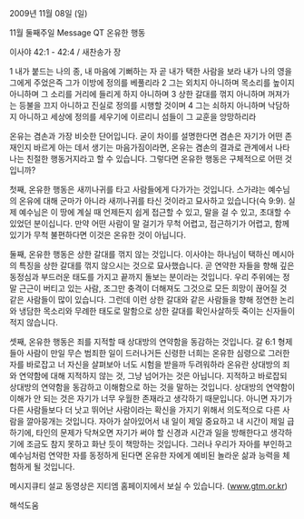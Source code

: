 2009년 11월 08일 (일)

11월 둘째주일 Message QT 온유한 행동



이사야 42:1 - 42:4 / 새찬송가  장


1 내가 붙드는 나의 종, 내 마음에 기뻐하는 자 곧 내가 택한 사람을 보라 내가 나의 영을 그에게 주었은즉 그가 이방에 정의를 베풀리라 2 그는 외치지 아니하며 목소리를 높이지 아니하며 그 소리를 거리에 들리게 하지 아니하며 3 상한 갈대를 꺾지 아니하며 꺼져가는 등불을 끄지 아니하고 진실로 정의를 시행할 것이며 4 그는 쇠하지 아니하며 낙담하지 아니하고 세상에 정의를 세우기에 이르리니 섬들이 그 교훈을 앙망하리라  

온유는 겸손과 가장 비슷한 단어입니다. 굳이 차이를 설명한다면 겸손은 자기가 어떤 존재인지 바르게 아는 데서 생기는 마음가짐이라면, 온유는 겸손의 결과로 관계에서 나타나는 친절한 행동거지라고 할 수 있습니다. 그렇다면 온유한 행동은 구체적으로 어떤 것입니까? 

첫째, 온유한 행동은 새끼나귀를 타고 사람들에게 다가가는 것입니다. 
스가랴는 예수님의 온유에 대해 군마가 아니라 새끼나귀를 타신 것이라고 묘사하고 있습니다(슥 9:9). 실제 예수님은 이 땅에 계실 때 언제든지 쉽게 접근할 수 있고, 말을 걸 수 있고, 초대할 수 있었던 분이십니다. 만약 어떤 사람이 말 걸기가 무척 어렵고, 접근하기가 어렵고, 함께 있기가 무척 불편하다면 이것은 온유한 것이 아닙니다. 

둘째, 온유한 행동은 상한 갈대를 꺾지 않는 것입니다. 
이사야는 하나님이 택하신 메시아의 특징을 상한 갈대를 꺾지 않으시는 것으로 묘사했습니다. 곧 연약한 자들을 향해 깊은 동정심과 부드러운 태도를 가지고 끝까지 돌보는 분이라는 것입니다. 우리 주위에는 정말 근근이 버티고 있는 사람, 조그만 충격이 더해져도 그것으로 모든 희망이 끊어질 것 같은 사람들이 많이 있습니다. 그런데 이런 상한 갈대와 같은 사람들을 향해 정연한 논리와 냉담한 목소리와 무례한 태도로 말함으로 상한 갈대를 확인사살하듯 죽이는 신자들이 적지 않습니다.

셋째, 온유한 행동은 죄를 지적할 때 상대방의 연약함을 동감하는 것입니다. 
갈 6:1  형제들아 사람이 만일 무슨 범죄한 일이 드러나거든 신령한 너희는 온유한 심령으로 그러한 자를 바로잡고 너 자신을 살펴보아 너도 시험을 받을까 두려워하라
온유란 상대방의 죄와 연약함에 대해 지적하지 않는 것, 그냥 넘어가는 것은 아닙니다. 지적하고 바로잡되 상대방의 연약함을 동감하고 이해함으로 하는 것을 말하는 것입니다. 상대방의 연약함이 이해가 안 되는 것은 자기가 너무 우월한 존재라고 생각하기 때문입니다. 아니면 자기가 다른 사람들보다 더 낫고 뛰어난 사람이라는 확신을 가지기 위해서 의도적으로 다른 사람을 깔아뭉개는 것입니다. 
자아가 살아있어서 내 일이 제일 중요하고 내 시간이 제일 급하기에, 타인의 문제가 닥쳐오면 자기가 써야 할 신경과 시간과 일을 방해한다고 생각하기에 조금도 참지 못하고 화난 듯이 책망하는 것입니다. 그러나 우리가 자아를 부인하고 예수님처럼 연약한 자를 동정하게 된다면 온유한 자에게 예비된 놀라운 삶과 능력을 체험하게 될 것입니다.

메시지큐티 설교 동영상은
지티엠 홈페이지에서 보실 수 있습니다.
(www.gtm.or.kr)

해석도움